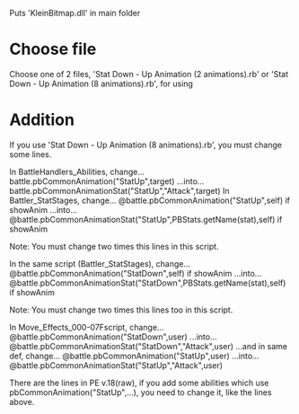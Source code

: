 Puts 'KleinBitmap.dll' in main folder

# Choose file 
Choose one of 2 files, 'Stat Down - Up Animation (2 animations).rb' or 'Stat Down - Up Animation (8 animations).rb', for using

# Addition 
If you use 'Stat Down - Up Animation (8 animations).rb', you must change some lines.

In BattleHandlers_Abilities, change...
	battle.pbCommonAnimation("StatUp",target)
...into...
	battle.pbCommonAnimationStat("StatUp","Attack",target)
In Battler_StatStages, change...
	@battle.pbCommonAnimation("StatUp",self) if showAnim
...into...
	@battle.pbCommonAnimationStat("StatUp",PBStats.getName(stat),self) if showAnim

Note: You must change two times this lines in this script.

In the same script (Battler_StatStages), change...
	@battle.pbCommonAnimation("StatDown",self) if showAnim
...into...
	@battle.pbCommonAnimationStat("StatDown",PBStats.getName(stat),self) if showAnim

Note: You must change two times this lines too in this script.

In Move_Effects_000-07Fscript, change...
	@battle.pbCommonAnimation("StatDown",user)
...into...
	@battle.pbCommonAnimationStat("StatDown","Attack",user)
...and in same def, change...
	@battle.pbCommonAnimation("StatUp",user)
...into...
	@battle.pbCommonAnimationStat("StatUp","Attack",user)

There are the lines in PE v.18(raw), if you add some abilities which use pbCommonAnimation("StatUp",...), you need to change it, like the lines above.